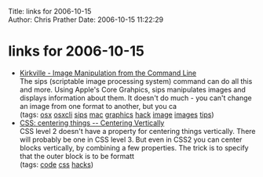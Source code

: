Title: links for 2006-10-15  
Author: Chris Prather
Date: 2006-10-15 11:22:29

# links for 2006-10-15
<ul class="delicious">
	<li>
		<div class="delicious-link"><a href="http://www.mcelhearn.com/article.php?story=20040924085258924">Kirkville - Image Manipulation from the Command Line</a></div>
		<div class="delicious-extended">The sips (scriptable image processing system) command can do all this and more. Using Apple's Core Grahpics, sips manipulates images and displays information about them. It doesn't do much - you can't change an image from one format to another, but you ca</div>
		<div class="delicious-tags">(tags: <a href="http://del.icio.us/perigrin/osx">osx</a> <a href="http://del.icio.us/perigrin/osxcli">osxcli</a> <a href="http://del.icio.us/perigrin/sips">sips</a> <a href="http://del.icio.us/perigrin/mac">mac</a> <a href="http://del.icio.us/perigrin/graphics">graphics</a> <a href="http://del.icio.us/perigrin/hack">hack</a> <a href="http://del.icio.us/perigrin/image">image</a> <a href="http://del.icio.us/perigrin/images">images</a> <a href="http://del.icio.us/perigrin/tips">tips</a>)</div>
	</li>
	<li>
		<div class="delicious-link"><a href="http://www.w3.org/Style/Examples/007/center.html#vertical">CSS: centering things -- Centering Vertically</a></div>
		<div class="delicious-extended">CSS level 2 doesn't have a property for centering things vertically. There will probably be one in CSS level 3. But even in CSS2 you can center blocks vertically, by combining a few properties. The trick is to specify that the outer block is to be formatt</div>
		<div class="delicious-tags">(tags: <a href="http://del.icio.us/perigrin/code">code</a> <a href="http://del.icio.us/perigrin/css">css</a> <a href="http://del.icio.us/perigrin/hacks">hacks</a>)</div>
	</li>
</ul>

